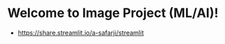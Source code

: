 # Welcome to Image Project (ML/AI)!


* https://share.streamlit.io/a-safarji/streamlit

<!--Edit `/streamlit_app.py` to customize this app to your heart's desire :heart:

If you have any questions, checkout our [documentation](https://docs.streamlit.io) and [community
forums](https://discuss.streamlit.io).
-->

